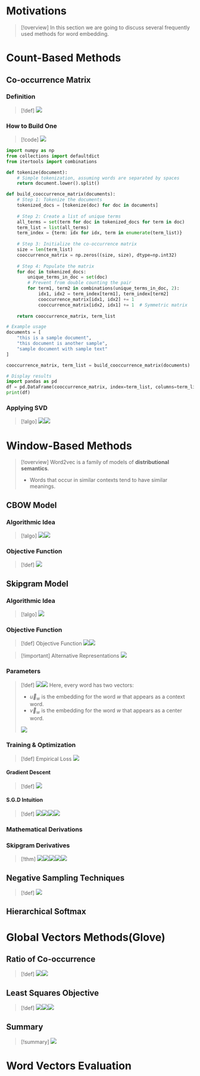   # Motivations
> [!overview]
> In this section we are going to discuss several frequently used methods for word embedding.



# Count-Based Methods
## Co-occurrence Matrix
### Definition
> [!def]
> ![](Word_Vectors.assets/image-20240710141902818.png)


### How to Build One
> [!code]
> ![](Word_Vectors.assets/image-20240708230216904.png)
```python
import numpy as np
from collections import defaultdict
from itertools import combinations

def tokenize(document):
    # Simple tokenization, assuming words are separated by spaces
    return document.lower().split()

def build_cooccurrence_matrix(documents):
    # Step 1: Tokenize the documents
    tokenized_docs = [tokenize(doc) for doc in documents]
    
    # Step 2: Create a list of unique terms
    all_terms = set(term for doc in tokenized_docs for term in doc)
    term_list = list(all_terms)
    term_index = {term: idx for idx, term in enumerate(term_list)}
    
    # Step 3: Initialize the co-occurrence matrix
    size = len(term_list)
    cooccurrence_matrix = np.zeros((size, size), dtype=np.int32)
    
    # Step 4: Populate the matrix
    for doc in tokenized_docs:
        unique_terms_in_doc = set(doc)
        # Prevent from double counting the pair
        for term1, term2 in combinations(unique_terms_in_doc, 2):
            idx1, idx2 = term_index[term1], term_index[term2]
            cooccurrence_matrix[idx1, idx2] += 1
            cooccurrence_matrix[idx2, idx1] += 1  # Symmetric matrix
    
    return cooccurrence_matrix, term_list

# Example usage
documents = [
    "this is a sample document",
    "this document is another sample",
    "sample document with sample text"
]

cooccurrence_matrix, term_list = build_cooccurrence_matrix(documents)

# Display results
import pandas as pd
df = pd.DataFrame(cooccurrence_matrix, index=term_list, columns=term_list)
print(df)

```



### Applying SVD 
> [!algo]
> ![](Word_Vectors.assets/image-20240710142054627.png)![](Word_Vectors.assets/image-20240710142106669.png)




# Window-Based Methods
> [!overview]
> Word2vec is a family of models of **distributional semantics**.
> - Words that occur in similar contexts tend to have similar meanings.


## CBOW Model
### Algorithmic Idea
> [!algo]
> ![](Word_Vectors.assets/image-20240710143209276.png)![](Word_Vectors.assets/image-20240710143227631.png)



### Objective Function
> [!def]
> ![](Word_Vectors.assets/image-20240710143916533.png)












## Skipgram Model
### Algorithmic Idea
> [!algo]
> ![](Word_Vectors.assets/image-20240710144007435.png)






### Objective Function
> [!def] Objective Function
> ![](Word_Vectors.assets/image-20240710134404462.png)![](Word_Vectors.assets/image-20240710135912179.png)

> [!important] Alternative Representations
> ![](Word_Vectors.assets/image-20240710154731484.png)







### Parameters
> [!def]
> ![](Word_Vectors.assets/image-20240710134718809.png)![](Word_Vectors.assets/image-20240710134725484.png)
> Here, every word has two vectors:
> - $\vec{u}_{w}$ is the embedding for the word $w$ that appears as a context word.
> - $\vec{v}_{w}$ is the embedding for the word $w$ that appears as a center word.
> 
> ![](Word_Vectors.assets/image-20240710134739937.png)



### Training & Optimization
> [!def] Empirical Loss
> ![](Word_Vectors.assets/image-20240710135838211.png)


#### Gradient Descent
> [!def]
> ![](Word_Vectors.assets/image-20240710140641414.png)







#### S.G.D Intuition
> [!def]
> ![](Word_Vectors.assets/image-20240710140704251.png)![](Word_Vectors.assets/image-20240710140714414.png)![](Word_Vectors.assets/image-20240710140720054.png)![](Word_Vectors.assets/image-20240710140728701.png)



### Mathematical Derivations
### Skipgram Derivatives
> [!thm]
> ![](Word_Vectors.assets/image-20240721181056747.png)![](Word_Vectors.assets/image-20240721181103302.png)![](Word_Vectors.assets/image-20240721181110140.png)![](Word_Vectors.assets/image-20240721181116347.png)![](Word_Vectors.assets/image-20240721181208972.png)













## Negative Sampling Techniques
> [!def]
> ![](Word_Vectors.assets/image-20240710161837423.png)








## Hierarchical Softmax






# Global Vectors Methods(Glove)
## Ratio of Co-occurrence
> [!def]
> ![](Word_Vectors.assets/image-20240710181958334.png)![](Word_Vectors.assets/image-20240710183304224.png)




## Least Squares Objective
> [!def]
> ![](Word_Vectors.assets/image-20240710182025005.png)![](Word_Vectors.assets/image-20240710182031725.png)![](Word_Vectors.assets/image-20240710183517129.png)








## Summary
> [!summary]
> ![](Word_Vectors.assets/image-20240710182301632.png)





# Word Vectors Evaluation
